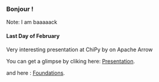 ### Bonjour !

Note: I am baaaaack

#### Last Day of February

Very interesting presentation at ChiPy by on Apache Arrow

<p>You can get a glimpse by cliking here:   <a href="https://slides.com/slushy/quick-apache-arrow#/">Presentation</a>.</p>

<p>and here : <a href="http://arrow.apache.org/blog/2019/02/05/python-string-memory-0.12/">Foundations</a>.</p>
